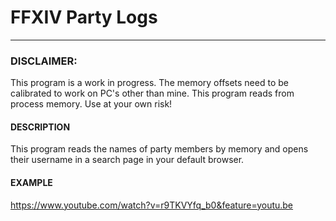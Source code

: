# FFXIV Party Logs
--------------------------

### DISCLAIMER:
This program is a work in progress. The memory offsets need to be calibrated to work on PC's other than mine.
This program reads from process memory. Use at your own risk!

#### DESCRIPTION
This program reads the names of party members by memory and opens their username in a search page in your default browser.

#### EXAMPLE
https://www.youtube.com/watch?v=r9TKVYfq_b0&feature=youtu.be
